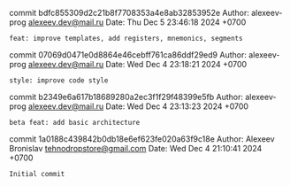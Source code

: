 commit bdfc855309d2c21b8f7708353a4e8ab32853952e
Author: alexeev-prog <alexeev.dev@mail.ru>
Date:   Thu Dec 5 23:46:18 2024 +0700

    feat: improve templates, add registers, mnemonics, segments

commit 07069d0471e0d8864e46cebff761ca86ddf29ed9
Author: alexeev-prog <alexeev.dev@mail.ru>
Date:   Wed Dec 4 23:18:21 2024 +0700

    style: improve code style

commit b2349e6a617b18689280a2ec3f1f29f48399e5fb
Author: alexeev-prog <alexeev.dev@mail.ru>
Date:   Wed Dec 4 23:13:23 2024 +0700

    beta feat: add basic architecture

commit 1a0188c439842b0db18e6ef623fe020a63f9c18e
Author: Alexeev Bronislav <tehnodropstore@gmail.com>
Date:   Wed Dec 4 21:10:41 2024 +0700

    Initial commit

